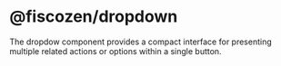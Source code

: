 # @fiscozen/dropdown

The dropdow component provides a compact interface for presenting multiple related actions or options within a single button.